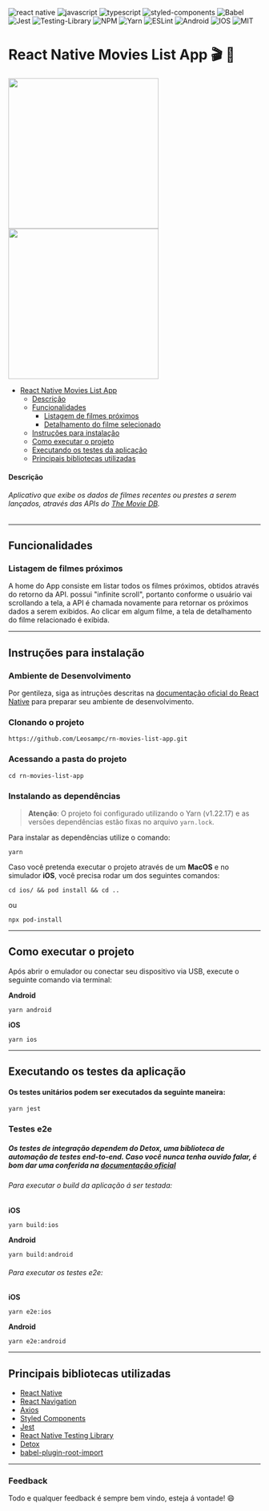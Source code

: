 ![react native](https://img.shields.io/badge/React_Native-20232A?style=for-the-badge&logo=react&logoColor=61DAFB) ![javascript](https://img.shields.io/badge/JavaScript-323330?style=for-the-badge&logo=javascript&logoColor=F7DF1E) ![typescript](https://img.shields.io/badge/TypeScript-007ACC?style=for-the-badge&logo=typescript&logoColor=white) ![styled-components](https://img.shields.io/badge/styled--components-DB7093?style=for-the-badge&logo=styled-components&logoColor=white) ![Babel](https://img.shields.io/badge/Babel-F9DC3e?style=for-the-badge&logo=babel&logoColor=black) ![Jest](https://img.shields.io/badge/-jest-%23C21325?style=for-the-badge&logo=jest&logoColor=white) ![Testing-Library](https://img.shields.io/badge/-TestingLibrary-%23E33332?style=for-the-badge&logo=testing-library&logoColor=white) ![NPM](https://img.shields.io/badge/NPM-%23000000.svg?style=for-the-badge&logo=npm&logoColor=white) ![Yarn](https://img.shields.io/badge/yarn-%232C8EBB.svg?style=for-the-badge&logo=yarn&logoColor=white) ![ESLint](https://img.shields.io/badge/ESLint-4B3263?style=for-the-badge&logo=eslint&logoColor=white) ![Android](https://img.shields.io/badge/Android-3DDC84?style=for-the-badge&logo=android&logoColor=white) ![IOS](https://img.shields.io/badge/iOS-000000?style=for-the-badge&logo=ios&logoColor=white) ![MIT](https://img.shields.io/github/license/Ileriayo/markdown-badges?style=for-the-badge)

# React Native Movies List App :clapper: :movie_camera:

<p float="left">
  <img width="300" src="https://cdn.discordapp.com/attachments/727585262653145129/1082736335477022882/Simulator_Screen_Shot_-_iPhone_14_-_2023-03-07_at_15.43.22.png" />
  <img width="300" src="https://cdn.discordapp.com/attachments/727585262653145129/1082736335829336206/Simulator_Screen_Shot_-_iPhone_14_-_2023-03-07_at_15.43.55.png" />
</p>

- [React Native Movies List App](#rn-movies-list-app)
  - [Descrição](#descricao)
  - [Funcionalidades](#funcionalidades)
    - [Listagem de filmes próximos](#upcoming-movies)
    - [Detalhamento do filme selecionado](#movie-details)
  - [Instruções para instalação](#instrucoes-para-instalacao)
  - [Como executar o projeto](#como-executar-o-projeto)
  - [Executando os testes da aplicação](#executando-os-testes-da-aplicacao)
  - [Principais bibliotecas utilizadas](#principais-bibliotecas-utilizadas)

#### Descrição

###### Aplicativo que exibe os dados de filmes recentes ou prestes a serem lançados, através das APIs do [The Movie DB](https://www.themoviedb.org/).

---

## Funcionalidades

### Listagem de filmes próximos

A home do App consiste em listar todos os filmes próximos, obtidos através do retorno da API. possui "infinite scroll", portanto conforme o usuário vai scrollando a tela, a API é chamada novamente para retornar os próximos dados a serem exibidos. Ao clicar em algum filme, a tela de detalhamento do filme relacionado é exibida.

---

## Instruções para instalação

### Ambiente de Desenvolvimento

Por gentileza, siga as intruções descritas na [documentação oficial do React Native](https://reactnative.dev/docs/environment-setup) para preparar seu ambiente de desenvolvimento.

### Clonando o projeto

```
https://github.com/Leosampc/rn-movies-list-app.git
```

### Acessando a pasta do projeto

```
cd rn-movies-list-app
```

### Instalando as dependências

> **Atenção**: O projeto foi configurado utilizando o Yarn (v1.22.17) e as versões dependências estão fixas no arquivo `yarn.lock`.

Para instalar as dependências utilize o comando:

```
yarn
```

Caso você pretenda executar o projeto através de um **MacOS** e no simulador **iOS**, você precisa rodar um dos seguintes comandos:

```
cd ios/ && pod install && cd ..
```

ou

```
npx pod-install
```

---

## Como executar o projeto

Após abrir o emulador ou conectar seu dispositivo via USB, execute o seguinte comando via terminal:

**Android**

```
yarn android
```

**iOS**

```
yarn ios
```

---

## Executando os testes da aplicação

#### Os testes unitários podem ser executados da seguinte maneira:

```
yarn jest
```

### Testes e2e

##### Os testes de integração dependem do **Detox**, uma biblioteca de automação de testes end-to-end. Caso você nunca tenha ouvido falar, é bom dar uma conferida na [documentação oficial](https://wix.github.io/Detox/)

###### Para executar o build da aplicação á ser testada:

**iOS**

```
yarn build:ios
```

**Android**

```
yarn build:android
```

###### Para executar os testes e2e:

**iOS**

```
yarn e2e:ios
```

**Android**

```
yarn e2e:android
```

---

## Principais bibliotecas utilizadas

- [React Native](https://reactnative.dev)
- [React Navigation](https://reactnavigation.org)
- [Axios](https://axios-http.com)
- [Styled Components](https://styled-components.com)
- [Jest](https://jestjs.io)
- [React Native Testing Library](https://callstack.github.io/react-native-testing-library/)
- [Detox](https://wix.github.io/Detox/)
- [babel-plugin-root-import](https://www.npmjs.com/package/babel-plugin-root-import)

---

### Feedback

Todo e qualquer feedback é sempre bem vindo, esteja á vontade! :smile:
